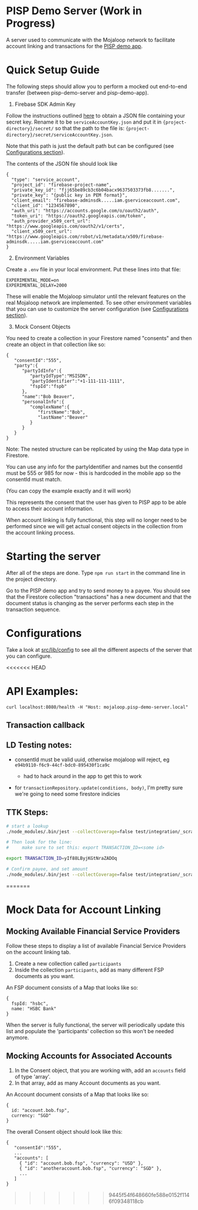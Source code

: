 # PISP Demo Server (Work in Progress)

A server used to communicate with the Mojaloop network to facilitate account linking and transactions for the [PISP demo app](https://github.com/mojaloop/pisp-demo-app-flutter).

# Quick Setup Guide

The following steps should allow you to perform a mocked out end-to-end transfer (between pisp-demo-server and pisp-demo-app).

1. Firebase SDK Admin Key

Follow the instructions outlined [here](https://firebase.google.com/docs/admin/setup) to obtain a JSON file containing your secret key.
Rename it to be `serviceAccountKey.json` and put it in `{project-directory}/secret/` so that the path to the file is: `{project-directory}/secret/serviceAccountKey.json`.

Note that this path is just the default path but can be configured (see [Configurations section](#configurations)).

The contents of the JSON file should look like
```
{
  "type": "service_account",
  "project_id": "firebase-project-name",
  "private_key_id": "fjj65be89cb3c6b04bacx9637503373fb8.......",
  "private_key": "{public key in PEM format}",
  "client_email": "firebase-adminsdk.....iam.gserviceaccount.com",
  "client_id": "1234567890",
  "auth_uri": "https://accounts.google.com/o/oauth2/auth",
  "token_uri": "https://oauth2.googleapis.com/token",
  "auth_provider_x509_cert_url": "https://www.googleapis.com/oauth2/v1/certs",
  "client_x509_cert_url": "https://www.googleapis.com/robot/v1/metadata/x509/firebase-adminsdk.....iam.gserviceaccount.com"
}
```

2. Environment Variables

Create a `.env` file in your local environment.
Put these lines into that file:
```
EXPERIMENTAL_MODE=on
EXPERIMENTAL_DELAY=2000
```
These will enable the Mojaloop simulator until the relevant features on the real Mojaloop network are implemented.
To see other environment variables that you can use to customize the server configuration (see [Configurations section](#configurations)).


3. Mock Consent Objects

You need to create a collection in your Firestore named "consents" and then create an object in that collection like so: 

```
{
   "consentId":"555",
   "party":{
      "partyIdInfo":{
         "partyIdType":"MSISDN",
         "partyIdentifier":"+1-111-111-1111",
         "fspId":"fspb"
      },
      "name":"Bob Beaver",
      "personalInfo":{
         "complexName":{
            "firstName":"Bob",
            "lastName":"Beaver"
         }
      }
   }
}
```

Note: The nested structure can be replicated by using the Map data type in Firestore.

You can use any info for the partyIdentifier and names but the consentId must be 555 or 985 for now - this is hardcoded in the mobile app so the consentId must match.

(You can copy the example exactly and it will work)

This represents the consent that the user has given to PISP app to be able to access their account information. 

When account linking is fully functional, this step will no longer need to be performed since we will get actual consent objects in the collection from the account linking process.

# Starting the server

After all of the steps are done. Type `npm run start` in the command line in the project directory.

Go to the PISP demo app and try to send money to a payee. You should see that the Firestore collection "transactions" has a new document and that the document status is changing as the server performs each step in the transaction sequence.

# Configurations

Take a look at [src/lib/config](https://github.com/mojaloop/pisp-demo-server/blob/master/src/lib/config.ts) to see all the different aspects of the server that you can configure.

<<<<<<< HEAD

# API Examples:

```
curl localhost:8080/health -H "Host: mojaloop.pisp-demo-server.local"
```


## Transaction callback

## LD Testing notes:

- consentId must be valid uuid, otherwise mojaloop will reject, eg `e94b9110-f6c9-44cf-bdc0-895430f1ca9c`
   - had to hack around in the app to get this to work

- for `transactionRepository.update(conditions, body)`, I'm pretty sure we're going to need some firestore indicies


## TTK Steps:

```bash
# start a lookup
./node_modules/.bin/jest --collectCoverage=false test/integration/_scratch_01_party_lookup.test.ts

# Then look for the line:
#     make sure to set this: export TRANSACTION_ID=<some id>

export TRANSACTION_ID=yIf88LByjKGtNraZADOq

# Confirm payee, and set amount
./node_modules/.bin/jest --collectCoverage=false test/integration/_scratch_02_payment_confirmation.test.ts
```
=======
# Mock Data for Account Linking

## Mocking Available Financial Service Providers 

Follow these steps to display a list of available Financial Service Providers on the account linking tab.

1. Create a new collection called `participants`
2. Inside the collection `participants`, add as many different FSP documents as you want.

An FSP document consists of a Map that looks like so:

```
{
  fspId: "hsbc",
  name: "HSBC Bank"
}
```

When the server is fully functional, the server will periodically update this list and populate the 'participants' collection so this won't be needed anymore.

## Mocking Accounts for Associated Accounts

1. In the Consent object, that you are working with, add an `accounts` field of type 'array'.
2. In that array, add as many Account documents as you want.

An Account document consists of a Map that looks like so:

```
{
  id: "account.bob.fsp",
  currency: "SGD"
}
```

The overall Consent object should look like this:

```
{
   "consentId":"555",
   ...
   "accounts": [
     { "id": "account.bob.fsp", "currency": "USD" },
     { "id": "anotheraccount.bob.fsp", "currency": "SGD" },
     ...
   ]
}
```

>>>>>>> 9445f54f648660fe588e0152f1146f09348118cb
